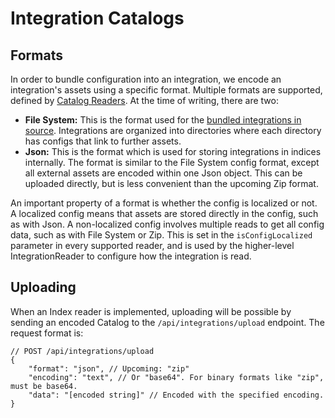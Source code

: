 # Integration Catalogs

## Formats

In order to bundle configuration into an integration, we encode an integration's assets using a specific format.
Multiple formats are supported, defined by [Catalog Readers](../../../server/adaptors/integrations/repository/catalog_data_adaptor.ts).
At the time of writing, there are two:

- **File System:** This is the format used for the [bundled integrations in source](../../../server/adaptors/integrations/__data__/repository).
  Integrations are organized into directories where each directory has configs that link to further assets.
- **Json:** This is the format which is used for storing integrations in indices internally.
  The format is similar to the File System config format, except all external assets are encoded within one Json object.
  This can be uploaded directly, but is less convenient than the upcoming Zip format.

An important property of a format is whether the config is localized or not.
A localized config means that assets are stored directly in the config, such as with Json.
A non-localized config involves multiple reads to get all config data, such as with File System or Zip.
This is set in the `isConfigLocalized` parameter in every supported reader,
and is used by the higher-level IntegrationReader to configure how the integration is read.

## Uploading

When an Index reader is implemented, uploading will be possible by sending an encoded Catalog to the `/api/integrations/upload` endpoint.
The request format is:

```json5
// POST /api/integrations/upload
{
    "format": "json", // Upcoming: "zip"
    "encoding": "text", // Or "base64". For binary formats like "zip", must be base64.
    "data": "[encoded string]" // Encoded with the specified encoding.
}
```
